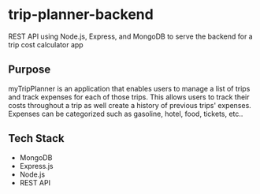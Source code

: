# trip-planner-backend

REST API using Node.js, Express, and MongoDB to serve the backend for a trip cost calculator app

## Purpose

myTripPlanner is an application that enables users to manage a list of trips and track expenses for each of those trips. This allows users to track their costs throughout a trip as well create a history of previous trips' expenses. Expenses can be categorized such as gasoline, hotel, food, tickets, etc..

## Tech Stack

- MongoDB
- Express.js
- Node.js
- REST API
